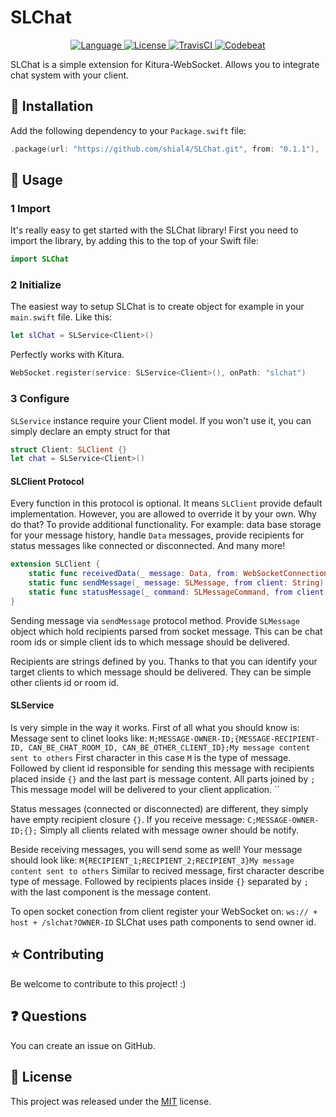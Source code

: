 # SLChat

<p align="center">
    <a href="http://swift.org">
        <img src="https://img.shields.io/badge/Swift-4.0-brightgreen.svg" alt="Language" />
    </a>
    <a href="https://raw.githubusercontent.com/shial4/SLChat/master/LICENSE">
        <img src="https://img.shields.io/badge/license-MIT-blue.svg" alt="License" />
    </a>
    <a href="https://travis-ci.org/shial4/SLChat">
        <img src="https://travis-ci.org/shial4/SLChat.svg?branch=master" alt="TravisCI" />
    </a>
    <a href="https://codebeat.co/projects/github-com-shial4-slchat-master">
        <img src="https://codebeat.co/badges/bafbee05-9197-4625-84f8-1e022e3a6dad" alt="Codebeat" />
    </a>
</p>

SLChat is a simple extension for Kitura-WebSocket. Allows you to integrate chat system with your client.


## 🔧 Installation

Add the following dependency to your `Package.swift` file:
```swift
.package(url: "https://github.com/shial4/SLChat.git", from: "0.1.1"),
```

## 💊 Usage

### 1 Import

It's really easy to get started with the SLChat library! First you need to import the library, by adding this to the top of your Swift file:
```swift
import SLChat
```

### 2 Initialize

The easiest way to setup SLChat is to create object for example in your `main.swift` file. Like this:
```swift
let slChat = SLService<Client>()
```

Perfectly works with Kitura.
```swift
WebSocket.register(service: SLService<Client>(), onPath: "slchat")
```

### 3 Configure

`SLService` instance require your Client model. If you won't use it, you can simply declare an empty struct for that
```swift
struct Client: SLClient {}
let chat = SLService<Client>()
```

#### SLClient Protocol
Every function in this protocol is optional. It means `SLClient` provide default implementation. However, you are allowed to override it by your own. Why do that? To provide additional functionality. For example: data base storage for your message history, handle `Data` messages, provide recipients for status messages like connected or disconnected. And many more!
```swift
extension SLClient {
    static func receivedData(_ message: Data, from: WebSocketConnection) -> Bool { return false }
    static func sendMessage(_ message: SLMessage, from client: String) -> [String] { return message.recipients }
    static func statusMessage(_ command: SLMessageCommand, from client: String) -> [String]? { return nil }
}
```
Sending message via `sendMessage` protocol method. Provide `SLMessage` object which hold recipients parsed from socket message. This can be chat room ids or simple client ids to which message should be delivered.

Recipients are strings defined by you. Thanks to that you can identify your target clients to which message should be delivered. They can be simple other clients id or room id.

#### SLService

Is very simple in the way it works. First of all what you should know is:
Message sent to clinet looks like:
`M;MESSAGE-OWNER-ID;{MESSAGE-RECIPIENT-ID, CAN_BE_CHAT_ROOM_ID, CAN_BE_OTHER_CLIENT_ID};My message content sent to others`
First character in this case `M` is the type of message. Followed by client id responsible for sending this message with recipients placed inside `{}` and the last part is message content. All parts joined by `;`
This message model will be delivered to your client application.
``

Status messages (connected or disconnected) are different, they simply have empty recipient closure `{}`. If you receive message:
`C;MESSAGE-OWNER-ID;{};` Simply all clients related with message owner should be notify.

Beside receiving messages, you will send some as well!
Your message should look like:
`M{RECIPIENT_1;RECIPIENT_2;RECIPIENT_3}My message content sent to others`
Similar to recived message, first character describe type of message. Followed by recipients places inside `{}` separated by `;` with the last component is the message content.

To open socket conection from client register your WebSocket on:
`ws:// + host + /slchat?OWNER-ID`
SLChat uses path components to send owner id.

## ⭐ Contributing

Be welcome to contribute to this project! :)

## ❓ Questions

You can create an issue on GitHub.

## 📝 License

This project was released under the [MIT](LICENSE) license.
